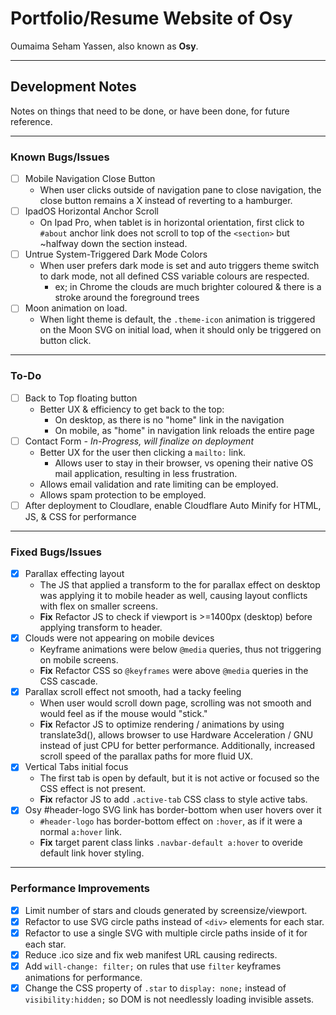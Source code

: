 # Portfolio/Resume Website of Osy
Oumaima Seham Yassen, also known as **Osy**.

--- 
## Development Notes
Notes on things that need to be done, or have been done, for future reference. 

---

### Known Bugs/Issues
- [ ] Mobile Navigation Close Button
	- When user clicks outside of navigation pane to close navigation, the close button remains a X instead of reverting to a hamburger.
- [ ] IpadOS Horizontal Anchor Scroll
    - On Ipad Pro, when tablet is in horizontal orientation, first click to `#about` anchor link does not scroll to top of the `<section>` but ~halfway down the section instead.
- [ ] Untrue System-Triggered Dark Mode Colors
    - When user prefers dark mode is set and auto triggers theme switch to dark mode, not all defined CSS variable colours are respected. 
		- ex; in Chrome the clouds are much brighter coloured & there is a stroke around the foreground trees
- [ ] Moon animation on load. 
	- When light theme is default, the `.theme-icon` animation is triggered on the Moon SVG on initial load, when it should only be triggered on button click.

---

### To-Do
- [ ] Back to Top floating button
	- Better UX & efficiency to get back to the top:
		- On desktop, as there is no "home" link in the navigation
		- On mobile, as "home" in navigation link reloads the entire page
- [ ] Contact Form *- In-Progress, will finalize on deployment*
	- Better UX for the user then clicking a `mailto:` link.
		- Allows user to stay in their browser, vs opening their native OS mail application, resulting in less frustration.
	- Allows email validation and rate limiting can be employed.
	- Allows spam protection to be employed.
- [ ] After deployment to Cloudlare, enable Cloudflare Auto Minify for HTML, JS, & CSS for performance

---

### Fixed Bugs/Issues
- [x] Parallax effecting layout
	- The JS that applied a transform to the for parallax effect on desktop was applying it to mobile header as well, causing layout conflicts with flex on smaller screens.
	- **Fix** Refactor JS to check if viewport is >=1400px (desktop) before applying transform to header.
- [x] Clouds were not appearing on mobile devices
	- Keyframe animations were below `@media` queries, thus not triggering on mobile screens. 
	- **Fix** Refactor CSS so `@keyframes` were above `@media` queries in the CSS cascade.
- [x] Parallax scroll effect not smooth, had a tacky feeling
	- When user would scroll down page, scrolling was not smooth and would feel as if the mouse would "stick."
    - **Fix** Refactor JS to optimize rendering / animations by using translate3d(), allows browser to use Hardware Acceleration / GNU instead of just CPU for better performance. Additionally, increased scroll speed of the parallax paths for more fluid UX.
- [x] Vertical Tabs initial focus
	- The first tab is open by default, but it is not active or focused so the CSS effect is not present.
    - **Fix** refactor JS to add `.active-tab` CSS class to style active tabs.
- [x] Osy #header-logo SVG link has border-bottom when user hovers over it
    - `#header-logo` has border-bottom effect on `:hover`, as if it were a normal `a:hover` link.
	- **Fix** target parent class links `.navbar-default a:hover` to overide default link hover styling.

---

### Performance Improvements
- [x] Limit number of stars and clouds generated by screensize/viewport.
- [x] Refactor to use SVG circle paths instead of `<div>` elements for each star.
- [x] Refactor to use a single SVG with multiple circle paths inside of it for each star.
- [x] Reduce .ico size and fix web manifest URL causing redirects.
- [x] Add `will-change: filter;` on rules that use `filter` keyframes animations for performance.
- [x] Change the CSS property of `.star` to `display: none;` instead of `visibility:hidden;` so DOM is not needlessly loading invisible assets.  